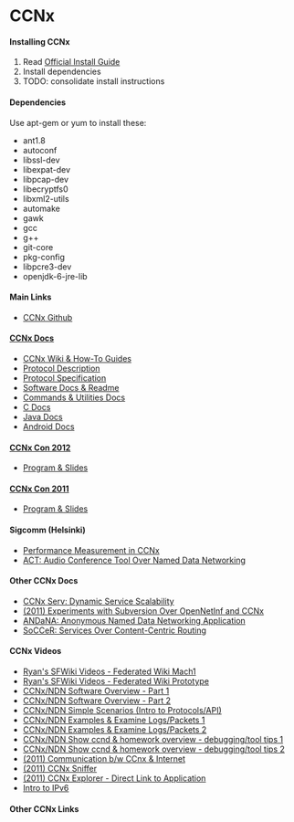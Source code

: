 CCNx
=========

#### Installing CCNx

1. Read [Official Install Guide](https://www.ccnx.org/wiki/CCNx/InstallingCCNx)
2. Install dependencies
3. TODO: consolidate install instructions

#### Dependencies

Use apt-gem or yum to install these:

- ant1.8
- autoconf
- libssl-dev
- libexpat-dev
- libpcap-dev
- libecryptfs0
- libxml2-utils
- automake
- gawk
- gcc
- g++
- git-core
- pkg-config
- libpcre3-dev
- openjdk-6-jre-lib

#### Main Links

- [CCNx Github](https://github.com/ProjectCCNx/ccnx/)

#### [CCNx Docs](http://www.ccnx.org/documentation/)

- [CCNx Wiki & How-To Guides](https://www.ccnx.org/wiki)
- [Protocol Description](http://www.ccnx.org/releases/latest/doc/technical/CCNxProtocol.html)
- [Protocol Specification](http://www.ccnx.org/releases/latest/doc/technical/)
- [Software Docs & Readme](http://www.ccnx.org/releases/latest/doc/)
- [Commands & Utilities Docs](http://www.ccnx.org/releases/latest/doc/manpages/)
- [C Docs](http://www.ccnx.org/releases/latest/doc/ccode/html/index.html)
- [Java Docs](http://www.ccnx.org/releases/latest/doc/javacode/html/index.html)
- [Android Docs](http://www.ccnx.org/releases/latest/doc/android/html/index.html)

#### [CCNx Con 2012](http://www.ccnx.org/ccnxcon2012/)

- [Program & Slides](http://www.ccnx.org/ccnxcon2012/program/)

#### [CCNx Con 2011](http://www.ccnx.org/ccnxcon2011/)

- [Program & Slides](http://www.ccnx.org/ccnxcon2011program/)

#### Sigcomm (Helsinki)

- [Performance Measurement in CCNx](http://conferences.sigcomm.org/sigcomm/2012/paper/sigcomm/p99.pdf)
- [ACT: Audio Conference Tool Over Named Data Networking](http://conferences.sigcomm.org/sigcomm/2011/papers/icn/p68.pdf)

#### Other CCNx Docs

- [CCNx Serv: Dynamic Service Scalability](http://www.cs.columbia.edu/~jae/papers/ccnxserv-icc12.pdf)
- [(2011) Experiments with Subversion Over OpenNetInf and CCNx](http://soda.swedish-ict.se/5157/1/icnsvneval.pdf)
- [ANDaNA: Anonymous Named Data Networking Application](http://www.ics.uci.edu/~gts/paps/andana.pdf)
- [SoCCeR: Services Over Content-Centric Routing](http://conferences.sigcomm.org/sigcomm/2011/papers/icn/p62.pdf)

#### CCNx Videos

- [Ryan's SFWiki Videos - Federated Wiki Mach1](http://www.youtube.com/watch?v=xX22CgG4d18)
- [Ryan's SFWiki Videos - Federated Wiki Prototype](http://www.youtube.com/watch?v=N5IBlH3aTZw)
- [CCNx/NDN Software Overview - Part 1](http://www.youtube.com/watch?v=Qz8X6U8U8cc)
- [CCNx/NDN Software Overview - Part 2](http://www.youtube.com/watch?v=VvrJbSzqIgM)
- [CCNx/NDN Simple Scenarios (Intro to Protocols/API)](http://www.youtube.com/watch?v=T5iTurUk0gw)
- [CCNx/NDN Examples & Examine Logs/Packets 1](http://www.youtube.com/watch?v=eMffKU9sv5c)
- [CCNx/NDN Examples & Examine Logs/Packets 2](http://www.youtube.com/watch?v=L3gCe3TxzBc)
- [CCNx/NDN Show ccnd & homework overview - debugging/tool tips 1](http://www.youtube.com/watch?v=BLXTIGH_og8)
- [CCNx/NDN Show ccnd & homework overview - debugging/tool tips 2](http://www.youtube.com/watch?v=6oN10n_zZkA)
- [(2011) Communication b/w CCnx & Internet](http://www.youtube.com/watch?v=GuEu-UHjSO8)
- [(2011) CCNx Sniffer](http://www.youtube.com/watch?v=fGs0hjbuMYc)
- [(2011) CCNx Explorer - Direct Link to Application](http://www.youtube.com/watch?v=-zcaVecKRWY)
- [Intro to IPv6](http://www.youtube.com/watch?v=uNb7wd0-jpI)

#### Other CCNx Links
